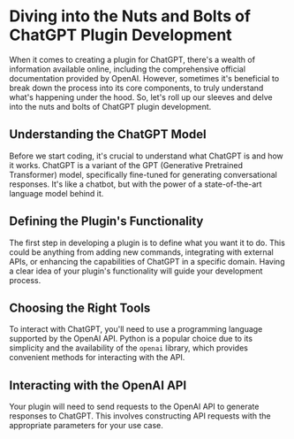 # Diving into the Nuts and Bolts of ChatGPT Plugin Development

When it comes to creating a plugin for ChatGPT, there's a wealth of information available online, including the comprehensive official documentation provided by OpenAI. However, sometimes it's beneficial to break down the process into its core components, to truly understand what's happening under the hood. So, let's roll up our sleeves and delve into the nuts and bolts of ChatGPT plugin development.

## Understanding the ChatGPT Model

Before we start coding, it's crucial to understand what ChatGPT is and how it works. ChatGPT is a variant of the GPT (Generative Pretrained Transformer) model, specifically fine-tuned for generating conversational responses. It's like a chatbot, but with the power of a state-of-the-art language model behind it.

## Defining the Plugin's Functionality

The first step in developing a plugin is to define what you want it to do. This could be anything from adding new commands, integrating with external APIs, or enhancing the capabilities of ChatGPT in a specific domain. Having a clear idea of your plugin's functionality will guide your development process.

## Choosing the Right Tools

To interact with ChatGPT, you'll need to use a programming language supported by the OpenAI API. Python is a popular choice due to its simplicity and the availability of the `openai` library, which provides convenient methods for interacting with the API.

## Interacting with the OpenAI API

Your plugin will need to send requests to the OpenAI API to generate responses to ChatGPT. This involves constructing API requests with the appropriate parameters for your use case.

